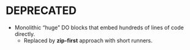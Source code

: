 # DEPRECATED

- Monolithic “huge” DO blocks that embed hundreds of lines of code directly.
  - Replaced by **zip-first** approach with short runners.